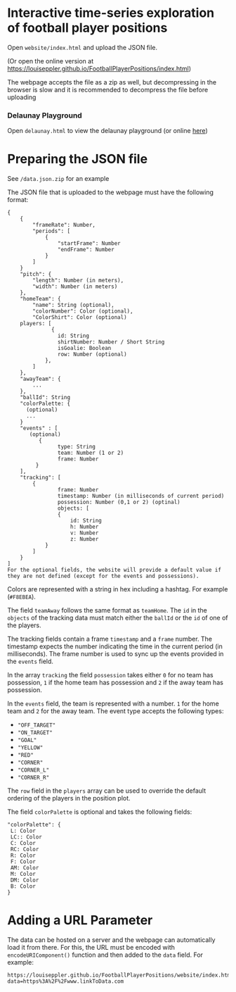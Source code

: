 # Interactive time-series exploration of football player positions

Open `website/index.html` and upload the JSON file.

(Or open the online version at https://louiseppler.github.io/FootballPlayerPositions/index.html)

The webpage accepts the file as a zip as well, but decompressing in the browser is slow and it is recommended to decompress the file before uploading

### Delaunay Playground

Open `delaunay.html` to view the delaunay playground (or online [here](https://louiseppler.github.io/FootballPlayerPositions/website/delaunay.html))

# Preparing the JSON file

See `/data.json.zip` for an example

The JSON file that is uploaded to the webpage must have the following format:

```
{
    {
        "frameRate": Number,
        "periods": [
            {
                "startFrame": Number
                "endFrame": Number
            }
        ]
    }
    "pitch": {
        "length": Number (in meters),
        "width": Number (in meters)
    },
    "homeTeam": {
        "name": String (optional),
        "colorNumber": Color (optional),
        "ColorShirt": Color (optional)
    players: [
              {
                id: String
                shirtNumber: Number / Short String
                isGoalie: Boolean
                row: Number (optional)
            },
        ]
    },
    "awayTeam": {
        ...
    },
    "ballId": String
    "colorPalette: {
      (optional)
      ...
    }
    "events" : [
       (optional)
          {
                type: String
                team: Number (1 or 2)
                frame: Number
         }
    ],
    "tracking": [
        {
                frame: Number
                timestamp: Number (in milliseconds of current period)
                possession: Number (0,1 or 2) (optinal)
                objects: [
                {
                    id: String
                    h: Number
                    v: Number
                    z: Number
            }
        ]
    }
]
For the optional fields, the website will provide a default value if they are not defined (except for the events and possessions).

```
Colors are represented with a string in hex including a hashtag. For example (`#F8EBEA`).

The field `teamAway` follows the same format as `teamHome`. The `id` in the `objects` of the tracking data must match either the `ballId` or the `id` of one of the players.


The tracking fields contain a frame `timestamp` and a `frame` number. The timestamp expects the number indicating the time in the current period (in milliseconds). The frame number is used to sync up the events provided in the `events` field.

In the array `tracking` the field `possession` takes either `0` for no team has possession, `1` if the home team has possession and `2` if the away team has possession.

In the `events` field, the team is represented with a number. `1` for the home team and `2` for the away team. The event type accepts the following types:
- `"OFF_TARGET"`
- `"ON_TARGET"`
- `"GOAL"`
- `"YELLOW"`
- `"RED"`
- `"CORNER"`
- `"CORNER_L"`
- `"CORNER_R"`

The `row` field in the `players` array can be used to override the default ordering of the players in the position plot.

The field `colorPalette` is optional and takes the following fields:

```
"colorPalette": {
 L: Color
 LC:: Color
 C: Color
 RC: Color
 R: Color
 F: Color
 AM: Color
 M: Color
 DM: Color
 B: Color
}
```

# Adding a URL Parameter

The data can be hosted on a server and the webpage can automatically load it from there. For this, the URL must be encoded with `encodeURIComponent()` function and then added to the `data` field. For example:
```
https://louiseppler.github.io/FootballPlayerPositions/website/index.html?data=https%3A%2F%2Fwww.linkToData.com 
```

